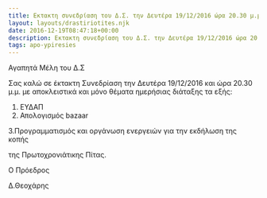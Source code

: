 ```yaml
---
title: Eκτακτη συνεδρίαση του Δ.Σ. την Δευτέρα 19/12/2016 ώρα 20.30 μ.μ
layout: layouts/drastiriotites.njk
date: 2016-12-19T08:47:18+00:00
description: Eκτακτη συνεδρίαση του Δ.Σ. την Δευτέρα 19/12/2016 ώρα 20.30 μ.μ
tags: apo-ypiresies
---
```

Αγαπητά Μέλη του Δ.Σ

Σας καλώ σε έκτακτη Συνεδρίαση την Δευτέρα 19/12/2016 και ώρα 20.30 μ.μ. με αποκλειστικά και μόνο θέματα ημερήσιας διάταξης τα εξής:

1. ΕΥΔΑΠ
2. Απολογισμός bazaar

3.Προγραμματισμός και οργάνωση ενεργειών για την εκδήλωση της κοπής 

 της Πρωτοχρονιάτικης Πίτας.

Ο Πρόεδρος

Δ.Θεοχάρης